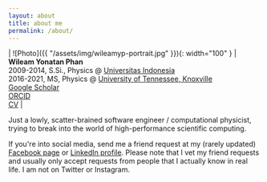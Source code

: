 ```yaml
---
layout: about
title: about me
permalink: /about/
---
```


| ![Photo]({{ "/assets/img/wileamyp-portrait.jpg" }}){: width="100" } | **Wileam Yonatan Phan** <br/>2009-2014, S.Si., Physics @ [Universitas Indonesia][fsk-ui] <br/>2016-2021, MS, Physics @ [University of Tennessee, Knoxville][phys-utk] <br/> [Google Scholar][googlescholar] <br/> [ORCID][orcid] <br/> [CV][cv]
|

Just a lowly, scatter-brained software engineer / computational physicist, trying to break into the world of high-performance scientific computing.

If you're into social media, send me a friend request at my (rarely updated) [Facebook page][fb] or [LinkedIn profile][linkedin]. Please note that I vet my friend requests and usually only accept requests from people that I actually know in real life. I am not on Twitter or Instagram.

[fsk-ui]: https://physics.ui.ac.id/
[phys-utk]: http://www.phys.utk.edu/
[googlescholar]: https://scholar.google.com/citations?user=p85VQlcAAAAJ
[orcid]: https://orcid.org/0000-0001-5621-5949
[cv]: ../assets/pdf/20220418-wyphan-CV.pdf
[fb]: https://facebook.com/wileamyp
[linkedin]: https://www.linkedin.com/in/wileam-phan-389633206/

